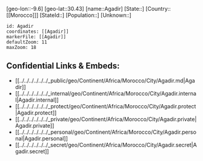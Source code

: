 ﻿---
location: [30.43,-9.6]
mapzoom: [7,12] 
mapmarker: city 
type: City
tags:
- geo/City


SpocWebEntityId: 28678
isDeleted: false
confidential: public

---
[geo-lon::-9.6]
[geo-lat::30.43]
[name::Agadir]
[State::]
[Country::[[Morocco]]]
[StateId::]
[Population::]
[Unknown::]


```leaflet
id: Agadir
coordinates: [[Agadir]]
markerFile: [[Agadir]]
defaultZoom: 11 
maxZoom: 18
```


## Confidential Links & Embeds: 
- [[../../../../../../_public/geo/Continent/Africa/Morocco/City/Agadir.md|Agadir]] 
- [[../../../../../../_internal/geo/Continent/Africa/Morocco/City/Agadir.internal|Agadir.internal]] 
- [[../../../../../../_protect/geo/Continent/Africa/Morocco/City/Agadir.protect|Agadir.protect]] 
- [[../../../../../../_private/geo/Continent/Africa/Morocco/City/Agadir.private|Agadir.private]] 
- [[../../../../../../_personal/geo/Continent/Africa/Morocco/City/Agadir.personal|Agadir.personal]] 
- [[../../../../../../_secret/geo/Continent/Africa/Morocco/City/Agadir.secret|Agadir.secret]] 
